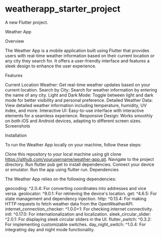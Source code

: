 # weatherapp_starter_project

A new Flutter project.

Weather App

Overview

The Weather App is a mobile application built using Flutter that provides users with real-time weather information based on their current location or any city they search for. It offers a user-friendly interface and features a sleek design to enhance the user experience.

Features

Current Location Weather: Get real-time weather updates based on your current location.
Search by City: Search for weather information by entering the name of any city.
Light and Dark Mode: Toggle between light and dark mode for better visibility and personal preference.
Detailed Weather Data: View detailed weather information including temperature, humidity, UV index, and more.
Interactive UI: Easy-to-use interface with interactive elements for a seamless experience.
Responsive Design: Works smoothly on both iOS and Android devices, adapting to different screen sizes.
Screenshots




Installation

To run the Weather App locally on your machine, follow these steps:

Clone this repository to your local machine using git clone https://github.com/yourusername/weather-app.git.
Navigate to the project directory.
Run flutter pub get to install dependencies.
Connect your device or emulator.
Run the app using flutter run.
Dependencies

The Weather App relies on the following dependencies:

geocoding: ^2.0.4: For converting coordinates into addresses and vice versa.
geolocator: ^9.0.1: For retrieving the device's location.
get: ^4.6.5: For state management and dependency injection.
http: ^0.13.4: For making HTTP requests to fetch weather data from the OpenWeatherAPI.
internet_connection_checker: ^1.0.0+1: For checking internet connectivity.
intl: ^0.17.0: For internationalization and localization.
sleek_circular_slider: ^2.0.1: For displaying sleek circular sliders in the UI.
flutter_switch: ^0.3.2: For implementing customizable switches.
day_night_switch: ^1.0.4: For integrating day and night mode functionality.
